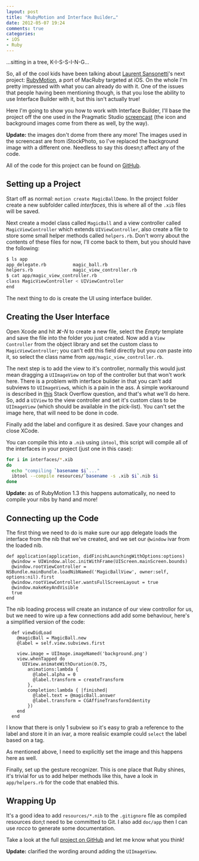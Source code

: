 ```yaml
---
layout: post
title: "RubyMotion and Interface Builder…"
date: 2012-05-07 19:24
comments: true
categories: 
- iOS
- Ruby
---
```


…sitting in a tree, K-I-S-S-I-N-G…

So, all of the cool kids have been talking about [Laurent Sansonetti][LS]'s next project: [RubyMotion][RM], a port of MacRuby targeted at iOS. On the whole I'm pretty impressed with what you can already do with it. One of the issues that people having been mentioning though, is that you lose the ability to use Interface Builder with it, but this isn't actually true!

Here I'm going to show you how to work with Interface Builder, I'll base the project off the one used in the Pragmatic Studio [screencast][PP] (the icon and background images come from there as well, by the way).

**Update:** the images don't dome from there any more! The images used in the screencast are from iStockPhoto, so I've replaced the background image with a different one. Needless to say this doesn;t affect any of the code.

All of the code for this project can be found on [GitHub][GH]. 

## Setting up a Project

Start off as normal: `motion create MagicBallDemo`. In the project folder create a new subfolder called *interfaces*, this is where all of the `.xib` files will be saved.

Next create a model class called `MagicBall` and a view controller called `MagicViewController` which extends `UIViewController`, also create a file to store some small helper methods called `helpers.rb`. Don't worry about the contents of these files for now, I'll come back to them, but you should have the following:

```sh
$ ls app
app_delegate.rb          magic_ball.rb
helpers.rb               magic_view_controller.rb
$ cat app/magic_view_controller.rb
class MagicViewController < UIViewController
end
```

The next thing to do is create the UI using interface builder.

## Creating the User Interface

Open Xcode and hit *⌘-N* to create a new file, select the *Empty* template and save the file into the folder you just created. Now add a `View Controller` from the object library and set the custom class to `MagicViewController`; you can't edit this field directly but you *can* paste into it, so select the class name from `app/magic_view_controller.rb`. 

The next step is to add the view to it's controller, normally this would just mean dragging a `UIImageView` on top of the controller but that won't work here. There is a problem with interface builder in that you can't add subviews to `UIImageView`s, which is a pain in the ass. A simple workaround is described in [this][SO] Stack Overflow question, and that's what we'll do here. So, add a `UIView` to the view controller and set it's custom class to be `UIImageView` (which should be available in the pick-list). You can't set the image here, that will need to be done in code.

Finally add the label and configure it as desired. Save your changes and close XCode.

You can compile this into a `.nib` using `ibtool`, this script will compile all of the interfaces in your project (just one in this case):

```sh
for i in interfaces/*.xib
do
  echo "compiling `basename $i`..."
  ibtool --compile resources/`basename -s .xib $i`.nib $i
done
```

**Update:** as of RubyMotion 1.3 this happens automatically, no need to compile your nibs by hand and more!

## Connecting up the Code

The first thing we need to do is make sure our app delegate loads the interface from the nib that we've created, and we set our `@window` ivar from the loaded nib.

```objc
def application(application, didFinishLaunchingWithOptions:options)
  @window = UIWindow.alloc.initWithFrame(UIScreen.mainScreen.bounds)
  @window.rootViewController = NSBundle.mainBundle.loadNibNamed('MagicBallView', owner:self, options:nil).first
  @window.rootViewController.wantsFullScreenLayout = true
  @window.makeKeyAndVisible
  true
end
```

The nib loading process will create an instance of our view controllor for us, but we need to wire up a few connections add add some behaviour, here's a simplified version of the code:

```objc
  def viewDidLoad
    @magicBall = MagicBall.new
    @label = self.view.subviews.first

    view.image = UIImage.imageNamed('background.png')
    view.whenTapped do
      UIView.animateWithDuration(0.75,
        animations:lambda {
          @label.alpha = 0
          @label.transform = createTransform
        },
        completion:lambda { |finished|
          @label.text = @magicBall.answer
          @label.transform = CGAffineTransformIdentity
        })
    end
  end
```

I know that there is only 1 subview so it's easy to grab a reference to the label and store it in an ivar, a more realisic example could `select` the label based on a tag.

As mentioned above, I need to explicitly set the image and this happens here as well.

Finally, set up the gesture recognizer. This is one place that Ruby shines, it's trivial for us to add helper methods like this, have a look in `app/helpers.rb` for the code that enabled this.

## Wrapping Up

It's a good idea to add `resources/*.nib` to the `.gitignore` file as compiled resources don;t need to be committed to Git. I also add `doc/app` then I can use *rocco* to generate some documentation.

Take a look at the full [project on GitHub][GH] and let me know what you think!

**Update:** clarified the wording around adding the `UIImageView`.

[GH]: https://github.com/ianp/MagicBallDemo
[LS]: http://chopine.be/
[RM]: http://www.rubymotion.com/
[PP]: http://pragmaticstudio.com/screencasts/rubymotion
[SO]: http://stackoverflow.com/questions/2415561/apple-interface-builder-adding-subview-to-uiimageview
